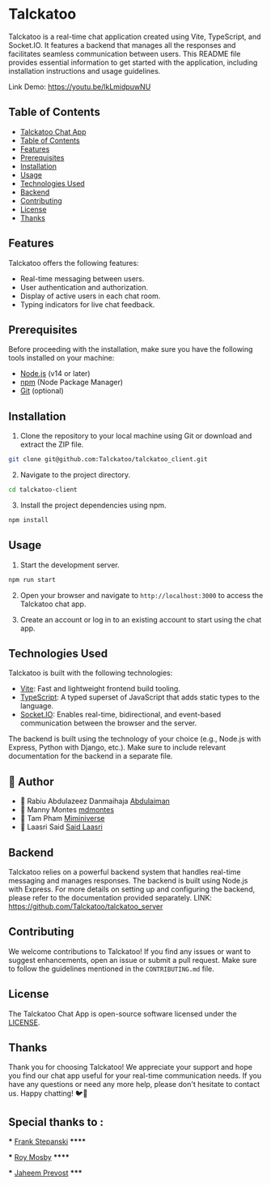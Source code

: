 # Talckatoo

Talckatoo is a real-time chat application created using Vite, TypeScript, and Socket.IO. It features a backend that manages all the responses and facilitates seamless communication between users. This README file provides essential information to get started with the application, including installation instructions and usage guidelines.

Link Demo: https://youtu.be/lkLmidpuwNU

## Table of Contents

- [Talckatoo Chat App](#talckatoo-chat-app)
- [Table of Contents](#table-of-contents)
- [Features](#features)
- [Prerequisites](#prerequisites)
- [Installation](#installation)
- [Usage](#usage)
- [Technologies Used](#technologies-used)
- [Backend](#backend)
- [Contributing](#contributing)
- [License](#license)
- [Thanks](#thanks)

## Features

Talckatoo offers the following features:

- Real-time messaging between users.
- User authentication and authorization.
- Display of active users in each chat room.
- Typing indicators for live chat feedback.

## Prerequisites

Before proceeding with the installation, make sure you have the following tools installed on your machine:

- [Node.js](https://nodejs.org) (v14 or later)
- [npm](https://www.npmjs.com/) (Node Package Manager)
- [Git](https://git-scm.com/) (optional)

## Installation

1. Clone the repository to your local machine using Git or download and extract the ZIP file.

```bash
git clone git@github.com:Talckatoo/talckatoo_client.git
```

2. Navigate to the project directory.

```bash
cd talckatoo-client
```

3. Install the project dependencies using npm.

```bash
npm install
```

## Usage

1. Start the development server.

```bash
npm run start
```

2. Open your browser and navigate to `http://localhost:3000` to access the Talckatoo chat app.

3. Create an account or log in to an existing account to start using the chat app.

## Technologies Used

Talckatoo is built with the following technologies:

- [Vite](https://vitejs.dev/): Fast and lightweight frontend build tooling.
- [TypeScript](https://www.typescriptlang.org/): A typed superset of JavaScript that adds static types to the language.
- [Socket.IO](https://socket.io/): Enables real-time, bidirectional, and event-based communication between the browser and the server.

The backend is built using the technology of your choice (e.g., Node.js with Express, Python with Django, etc.). Make sure to include relevant documentation for the backend in a separate file.

## 👥 Author

- 👤 Rabiu Abdulazeez Danmaihaja [Abdulaiman](https://github.com/Abdulaiman)
- 👤 Manny Montes [mdmontes](https://github.com/Miminiverse)
- 👤 Tam Pham [Miminiverse](https://github.com/Miminiverse)
- 👤 Laasri Said [Said Laasri](https://github.com/Said-laasri)

## Backend

Talckatoo relies on a powerful backend system that handles real-time messaging and manages responses. The backend is built using Node.js with Express.
For more details on setting up and configuring the backend, please refer to the documentation provided separately.
LINK: https://github.com/Talckatoo/talckatoo_server

## Contributing

We welcome contributions to Talckatoo! If you find any issues or want to suggest enhancements, open an issue or submit a pull request. Make sure to follow the guidelines mentioned in the `CONTRIBUTING.md` file.

## License

The Talckatoo Chat App is open-source software licensed under the [LICENSE](LICENSE).

## Thanks

Thank you for choosing Talckatoo! We appreciate your support and hope you find our chat app useful for your real-time communication needs. If you have any questions or need any more help, please don't hesitate to contact us. Happy chatting! 🐦💬

## Special thanks to :

******\******* [Frank Stepanski](https://github.com/frankstepanski) ****\*\*\*\*****

******\******* [Roy Mosby](https://github.com/royemosby) ****\*\*\*\*****

******\******* [Jaheem Prevost](https://github.com/jaheemprevost) ******\*\*\*******
